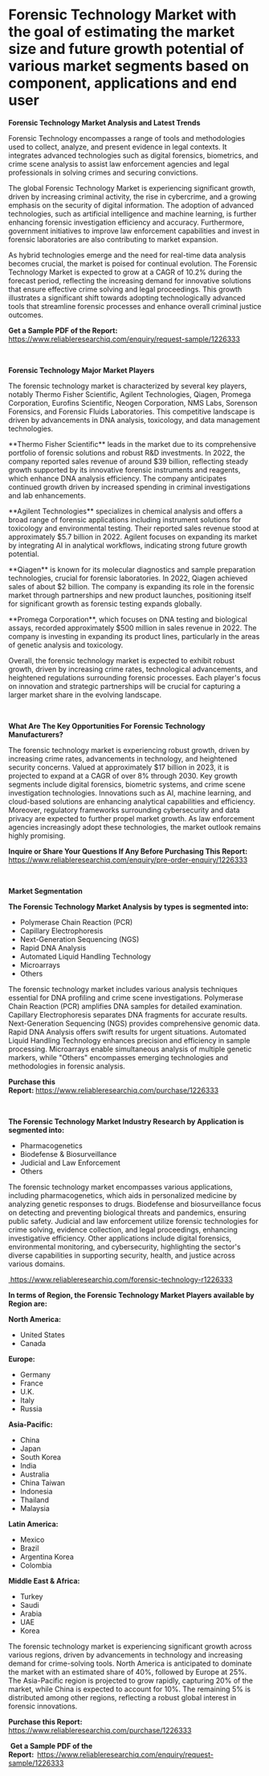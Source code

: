 <p><h1>Forensic Technology Market with the goal of estimating the market size and future growth potential of various market segments based on component, applications and end user</h1></p><p><strong>Forensic Technology Market Analysis and Latest Trends</strong></p>
<p><p>Forensic Technology encompasses a range of tools and methodologies used to collect, analyze, and present evidence in legal contexts. It integrates advanced technologies such as digital forensics, biometrics, and crime scene analysis to assist law enforcement agencies and legal professionals in solving crimes and securing convictions.</p><p>The global Forensic Technology Market is experiencing significant growth, driven by increasing criminal activity, the rise in cybercrime, and a growing emphasis on the security of digital information. The adoption of advanced technologies, such as artificial intelligence and machine learning, is further enhancing forensic investigation efficiency and accuracy. Furthermore, government initiatives to improve law enforcement capabilities and invest in forensic laboratories are also contributing to market expansion.</p><p>As hybrid technologies emerge and the need for real-time data analysis becomes crucial, the market is poised for continual evolution. The Forensic Technology Market is expected to grow at a CAGR of 10.2% during the forecast period, reflecting the increasing demand for innovative solutions that ensure effective crime solving and legal proceedings. This growth illustrates a significant shift towards adopting technologically advanced tools that streamline forensic processes and enhance overall criminal justice outcomes.</p></p>
<p><strong>Get a Sample PDF of the Report:&nbsp;</strong> <a href="https://www.reliableresearchiq.com/enquiry/request-sample/1226333?utm_campaign=3114&utm_medium=2&utm_source=Github&utm_content=ia&utm_term=16042025&utm_id=forensic-technology">https://www.reliableresearchiq.com/enquiry/request-sample/1226333</a></p>
<p>&nbsp;</p>
<p><strong>Forensic Technology Major Market Players</strong></p>
<p><p>The forensic technology market is characterized by several key players, notably Thermo Fisher Scientific, Agilent Technologies, Qiagen, Promega Corporation, Eurofins Scientific, Neogen Corporation, NMS Labs, Sorenson Forensics, and Forensic Fluids Laboratories. This competitive landscape is driven by advancements in DNA analysis, toxicology, and data management technologies.</p><p>**Thermo Fisher Scientific** leads in the market due to its comprehensive portfolio of forensic solutions and robust R&D investments. In 2022, the company reported sales revenue of around $39 billion, reflecting steady growth supported by its innovative forensic instruments and reagents, which enhance DNA analysis efficiency. The company anticipates continued growth driven by increased spending in criminal investigations and lab enhancements.</p><p>**Agilent Technologies** specializes in chemical analysis and offers a broad range of forensic applications including instrument solutions for toxicology and environmental testing. Their reported sales revenue stood at approximately $5.7 billion in 2022. Agilent focuses on expanding its market by integrating AI in analytical workflows, indicating strong future growth potential.</p><p>**Qiagen** is known for its molecular diagnostics and sample preparation technologies, crucial for forensic laboratories. In 2022, Qiagen achieved sales of about $2 billion. The company is expanding its role in the forensic market through partnerships and new product launches, positioning itself for significant growth as forensic testing expands globally.</p><p>**Promega Corporation**, which focuses on DNA testing and biological assays, recorded approximately $500 million in sales revenue in 2022. The company is investing in expanding its product lines, particularly in the areas of genetic analysis and toxicology.</p><p>Overall, the forensic technology market is expected to exhibit robust growth, driven by increasing crime rates, technological advancements, and heightened regulations surrounding forensic processes. Each player's focus on innovation and strategic partnerships will be crucial for capturing a larger market share in the evolving landscape.</p></p>
<p>&nbsp;</p>
<p><strong>What Are The Key Opportunities For Forensic Technology Manufacturers?</strong></p>
<p><p>The forensic technology market is experiencing robust growth, driven by increasing crime rates, advancements in technology, and heightened security concerns. Valued at approximately $17 billion in 2023, it is projected to expand at a CAGR of over 8% through 2030. Key growth segments include digital forensics, biometric systems, and crime scene investigation technologies. Innovations such as AI, machine learning, and cloud-based solutions are enhancing analytical capabilities and efficiency. Moreover, regulatory frameworks surrounding cybersecurity and data privacy are expected to further propel market growth. As law enforcement agencies increasingly adopt these technologies, the market outlook remains highly promising.</p></p>
<p><strong>Inquire or Share Your Questions If Any Before Purchasing This Report:</strong> <a href="https://www.reliableresearchiq.com/enquiry/pre-order-enquiry/1226333?utm_campaign=3114&utm_medium=2&utm_source=Github&utm_content=ia&utm_term=16042025&utm_id=forensic-technology">https://www.reliableresearchiq.com/enquiry/pre-order-enquiry/1226333</a></p>
<p>&nbsp;</p>
<p><strong>Market Segmentation</strong></p>
<p><strong>The Forensic Technology Market Analysis by types is segmented into:</strong></p>
<p><ul><li>Polymerase Chain Reaction (PCR)</li><li>Capillary Electrophoresis</li><li>Next-Generation Sequencing (NGS)</li><li>Rapid DNA Analysis</li><li>Automated Liquid Handling Technology</li><li>Microarrays</li><li>Others</li></ul></p>
<p><p>The forensic technology market includes various analysis techniques essential for DNA profiling and crime scene investigations. Polymerase Chain Reaction (PCR) amplifies DNA samples for detailed examination. Capillary Electrophoresis separates DNA fragments for accurate results. Next-Generation Sequencing (NGS) provides comprehensive genomic data. Rapid DNA Analysis offers swift results for urgent situations. Automated Liquid Handling Technology enhances precision and efficiency in sample processing. Microarrays enable simultaneous analysis of multiple genetic markers, while "Others" encompasses emerging technologies and methodologies in forensic analysis.</p></p>
<p><strong>Purchase this Report:&nbsp;</strong><a href="https://www.reliableresearchiq.com/purchase/1226333?utm_campaign=3114&utm_medium=2&utm_source=Github&utm_content=ia&utm_term=16042025&utm_id=forensic-technology">https://www.reliableresearchiq.com/purchase/1226333</a></p>
<p>&nbsp;</p>
<p><strong>The Forensic Technology Market Industry Research by Application is segmented into:</strong></p>
<p><ul><li>Pharmacogenetics</li><li>Biodefense & Biosurveillance</li><li>Judicial and Law Enforcement</li><li>Others</li></ul></p>
<p><p>The forensic technology market encompasses various applications, including pharmacogenetics, which aids in personalized medicine by analyzing genetic responses to drugs. Biodefense and biosurveillance focus on detecting and preventing biological threats and pandemics, ensuring public safety. Judicial and law enforcement utilize forensic technologies for crime solving, evidence collection, and legal proceedings, enhancing investigative efficiency. Other applications include digital forensics, environmental monitoring, and cybersecurity, highlighting the sector's diverse capabilities in supporting security, health, and justice across various domains.</p></p>
<p><a href="https://www.reliableresearchiq.com/forensic-technology-r1226333?utm_campaign=3114&utm_medium=2&utm_source=Github&utm_content=ia&utm_term=16042025&utm_id=forensic-technology">&nbsp;https://www.reliableresearchiq.com/forensic-technology-r1226333</a></p>
<p><strong>In terms of Region, the Forensic Technology Market Players available by Region are:</strong></p>
<p>
    <p> <strong> North America: </strong>
        <ul>
            <li>United States</li>
            <li>Canada</li>
        </ul>
        </p> 
    <p> <strong> Europe: </strong>
        <ul>
            <li>Germany</li>
            <li>France</li>
            <li>U.K.</li>
            <li>Italy</li>
            <li>Russia</li>
        </ul>
        </p> 
    <p> <strong> Asia-Pacific: </strong>
        <ul>
            <li>China</li>
            <li>Japan</li>
            <li>South Korea</li>
            <li>India</li>
            <li>Australia</li>
            <li>China Taiwan</li>
            <li>Indonesia</li>
            <li>Thailand</li>
            <li>Malaysia</li>
        </ul>
        </p> 
    <p> <strong> Latin America: </strong>
        <ul>
            <li>Mexico</li>
            <li>Brazil</li>
            <li>Argentina Korea</li>
            <li>Colombia</li>
        </ul>
        </p> 
    <p> <strong> Middle East & Africa: </strong>
        <ul>
            <li>Turkey</li>
            <li>Saudi</li>
            <li>Arabia</li>
            <li>UAE</li>
            <li>Korea</li>
        </ul>
    </p>
    </p>
<p><p>The forensic technology market is experiencing significant growth across various regions, driven by advancements in technology and increasing demand for crime-solving tools. North America is anticipated to dominate the market with an estimated share of 40%, followed by Europe at 25%. The Asia-Pacific region is projected to grow rapidly, capturing 20% of the market, while China is expected to account for 10%. The remaining 5% is distributed among other regions, reflecting a robust global interest in forensic innovations.</p></p>
<p><strong>Purchase this Report: </strong><a href="https://www.reliableresearchiq.com/purchase/1226333?utm_campaign=3114&utm_medium=2&utm_source=Github&utm_content=ia&utm_term=16042025&utm_id=forensic-technology">https://www.reliableresearchiq.com/purchase/1226333</a></p>
<p>&nbsp;<strong>Get a Sample PDF of the Report:&nbsp;&nbsp;</strong><a href="https://www.reliableresearchiq.com/enquiry/request-sample/1226333?utm_campaign=3114&utm_medium=2&utm_source=Github&utm_content=ia&utm_term=16042025&utm_id=forensic-technology">https://www.reliableresearchiq.com/enquiry/request-sample/1226333</a></p>
<p><strong></strong></p>
<p><p></p><p></p><p></p></p>